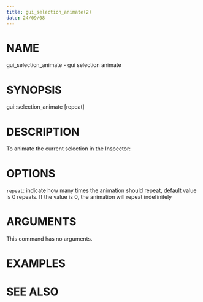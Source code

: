 ```yaml
---
title: gui_selection_animate(2)
date: 24/09/08
---
```


# NAME

gui_selection_animate - gui selection animate

# SYNOPSIS

gui::selection_animate 
    [repeat]


# DESCRIPTION

To animate the current selection in the Inspector:

# OPTIONS

`repeat`:  indicate how many times the animation should repeat, default value is 0 repeats. If the value is 0, the animation will repeat indefinitely

# ARGUMENTS

This command has no arguments.

# EXAMPLES

# SEE ALSO
